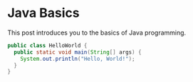 # Java Basics

This post introduces you to the basics of Java programming.

```java
public class HelloWorld {
  public static void main(String[] args) {
    System.out.println("Hello, World!");
  }
}
```